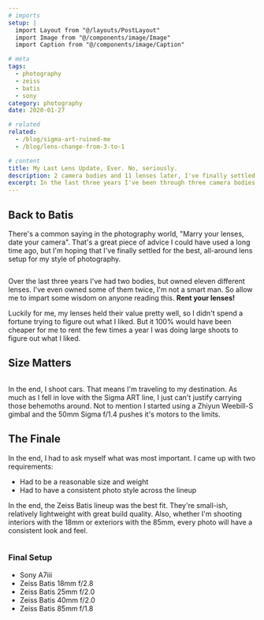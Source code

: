 ```yaml
---
# imports
setup: |
  import Layout from "@/layouts/PostLayout"
  import Image from "@/components/image/Image"
  import Caption from "@/components/image/Caption"

# meta
tags:
  - photography
  - zeiss
  - batis
  - sony
category: photography
date: 2020-01-27

# related
related:
  - /blog/sigma-art-ruined-me
  - /blog/lens-change-from-3-to-1

# content
title: My Last Lens Update, Ever. No, seriously.
description: 2 camera bodies and 11 lenses later, I've finally settled on a complete setup. I'm going full Batis
excerpt: In the last three years I've been through three camera bodies, eleven different lenses (some twice!), and a host of camera accessories. I think it's time to settle down with a set of quality lenses and be content. The Zeiss Batis series fits my requirements and I've had personal experience with them.
---
```


## Back to Batis

There's a common saying in the photography world, "Marry your lenses, date your camera". That's a great piece of advice I could have used a long time ago, but I'm hoping that I've finally settled for the best, all-around lens setup for my style of photography.

<figure>
    <Image
        file="shoots/2020/2020-02-29-lit-show-day-three/lit-show-2020_002.jpg"
        sizes="(min-width: 1024px) 800px, 100vw"
        classes="rounded-md shadow-2xl"
    />
    <Caption file="shoots/2020/2020-02-29-lit-show-day-three/lit-show-2020_002.jpg" showDescription={true} />
</figure>

Over the last three years I've had two bodies, but owned eleven different lenses. I've even owned some of them twice, I'm not a smart man. So allow me to impart some wisdom on anyone reading this. **Rent your lenses!**

Luckily for me, my lenses held their value pretty well, so I didn't spend a fortune trying to figure out what I liked. But it 100% would have been cheaper for me to rent the few times a year I was doing large shoots to figure out what I liked.

## Size Matters

<figure>
    <Image
        file="shoots/2020/2020-02-29-lit-show-day-three/lit-show-2020_007.jpg"
        sizes="(min-width: 1024px) 800px, 100vw"
        classes="rounded-md shadow-2xl"
    />
    <Caption file="shoots/2020/2020-02-29-lit-show-day-three/lit-show-2020_007.jpg" showDescription={true} />
</figure>

In the end, I shoot cars. That means I'm traveling to my destination. As much as I fell in love with the Sigma ART line, I just can't justify carrying those behemoths around. Not to mention I started using a Zhiyun Weebill-S gimbal and the 50mm Sigma f/1.4 pushes it's motors to the limits.

## The Finale

In the end, I had to ask myself what was most important. I came up with two requirements:

- Had to be a reasonable size and weight
- Had to have a consistent photo style across the lineup

In the end, the Zeiss Batis lineup was the best fit. They're small-ish, relatively lightweight with great build quality. Also, whether I'm shooting interiors with the 18mm or exteriors with the 85mm, every photo will have a consistent look and feel.

<figure>
    <Image
        file="shoots/2020/2020-02-29-lit-show-day-three/lit-show-2020_012.jpg"
        sizes="(min-width: 1024px) 800px, 100vw"
        classes="rounded-md shadow-2xl"
    />
    <Caption file="shoots/2020/2020-02-29-lit-show-day-three/lit-show-2020_012.jpg" showDescription={true} />
</figure>

### Final Setup

- Sony A7iii
- Zeiss Batis 18mm f/2.8
- Zeiss Batis 25mm f/2.0
- Zeiss Batis 40mm f/2.0
- Zeiss Batis 85mm f/1.8
